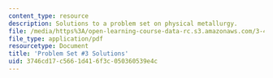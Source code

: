 ```yaml
---
content_type: resource
description: Solutions to a problem set on physical metallurgy.
file: /media/https%3A/open-learning-course-data-rc.s3.amazonaws.com/3-40j-physical-metallurgy-fall-2009/3746cd17c5661d416f3c050360539e4c_MIT3_40JF09_sol3.pdf
file_type: application/pdf
resourcetype: Document
title: 'Problem Set #3 Solutions'
uid: 3746cd17-c566-1d41-6f3c-050360539e4c
---
```

